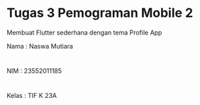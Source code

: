 # Tugas 3 Pemograman Mobile 2

Membuat Flutter sederhana dengan tema Profile App

Nama  : Naswa Mutiara 
#
NIM   : 23552011185
#
Kelas : TIF K 23A
